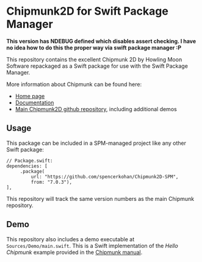 # Chipmunk2D for Swift Package Manager

**This version has NDEBUG defined which disables assert checking. I have no idea how to do this the proper way via swift package manager :P**

This repository contains the excellent Chipmunk 2D by Howling Moon Software repackaged as a Swift package for use with the Swift Package Manager.

More information about Chipmunk can be found here:

- [Home page](https://chipmunk-physics.net/)
- [Documentation](https://chipmunk-physics.net/documentation.php)
- [Main Chipmunk2D github repository](https://github.com/slembcke/Chipmunk2D), including additional demos

## Usage

This package can be included in a SPM-managed project like any other Swift package:

    // Package.swift: 
    dependencies: [
         .package(
             url: "https://github.com/spencerkohan/Chipmunk2D-SPM", 
             from: "7.0.3"),
    ],
    
This repository will track the same version numbers as the main Chipmunk repository.

## Demo

This repository also includes a demo executable at `Sources/Demo/main.swift`.  This is a Swift implementation of the *Hello Chipmunk* example provided in the [Chipmunk manual](https://chipmunk-physics.net/release/ChipmunkLatest-Docs/).
